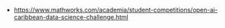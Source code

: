 * https://www.mathworks.com/academia/student-competitions/open-ai-caribbean-data-science-challenge.html
